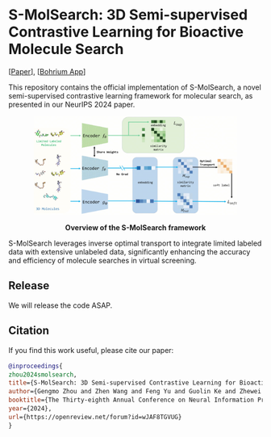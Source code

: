 # S-MolSearch: 3D Semi-supervised Contrastive Learning for Bioactive Molecule Search

[[Paper](https://openreview.net/pdf?id=wJAF8TGVUG)], [[Bohrium App](https://bohrium.dp.tech/apps/s-molsearch)]

This repository contains the official implementation of S-MolSearch, a novel semi-supervised contrastive learning framework for molecular search, as presented in our NeurIPS 2024 paper.

<p align="center"><img src="figure/overview.png" width=80%></p>
<p align="center"><b>Overview of the S-MolSearch framework</b></p>

 S-MolSearch leverages inverse optimal transport to integrate limited labeled data with extensive unlabeled data, significantly enhancing the accuracy and efficiency of molecule searches in virtual screening.



## Release
We will release the code ASAP.

## Citation
If you find this work useful, please cite our paper:
```bibtex
@inproceedings{
zhou2024smolsearch,
title={S-MolSearch: 3D Semi-supervised Contrastive Learning for Bioactive Molecule Search},
author={Gengmo Zhou and Zhen Wang and Feng Yu and Guolin Ke and Zhewei Wei and Zhifeng Gao},
booktitle={The Thirty-eighth Annual Conference on Neural Information Processing Systems},
year={2024},
url={https://openreview.net/forum?id=wJAF8TGVUG}
}
```

